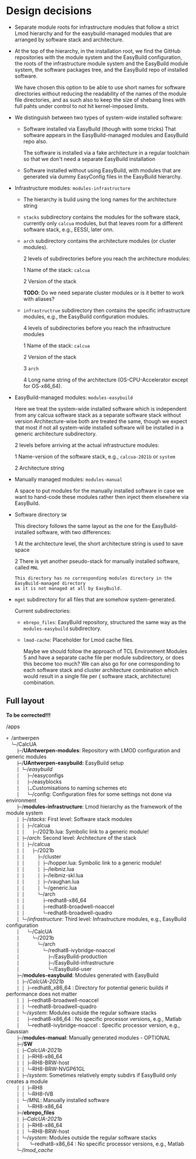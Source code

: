 # Design decisions

-   Separate module roots for infrastructure modules that follow a strict
    Lmod hierarchy and for the easybuild-managed modules that are arranged 
    by software stack and architecture.

-   At the top of the hierarchy, in the installation root, we find the GitHub
    repositories with the module system and the EasyBuild configuration, the roots
    of the infrastructure module system and the EasyBuild module system, the software
    packages tree, and the EasyBuild repo of installed software.

    We have chosen this option to be able to use short names for software directories
    without reducing the readability of the names of the module file directories, and 
    as such also to keep the size of shebang lines with full pahts under control to not
    hit kernel-imposed limits.

-   We distinguish between two types of system-wide installed software:

    -   Software installed via EasyBuild (though with some tricks)  That software appears
        in the EasyBuild-managed modules and EasyBuild repo also.

        The software is installed via a fake architecture in a regular toolchain so that we
        don't need a separate EasyBuild installation  

    -   Software installed without using EasyBuild, with modules that are generated 
        via dummy EasyConfig files in the EasyBuild hierarchy.

-   Infrastructure modules: `modules-infrastructure`

    -  The hierarchy is build using the long names for the architecture string

    -   `stacks` subdirectory contains the modules for the software stack, currently only
        `calcua` modules, but that leaves room for a different software stack, e.g., EESSI, 
        later onn.

    -   `arch` subdirectory contains the architecture modules (or cluster modules).

        2 levels of subdirectories before you reach the architecture modules:

        1   Name of the stack: `calcua`
  
        2   Version of the stack
       
        **TODO**: Do we need separate cluster modules or is it better to work with aliases?

    -   `infrastructrue` subdirectory then contains the specific infrastructure modules, e.g.,
        the EasyBuild configuration modules.

        4 levels of subdirectories before you reach the infrastructure modules

        1   Name of the stack: `calcua`

        2   Version of the stack

        3   `arch`

        4   Long name string of the architecture (OS-CPU-Accelerator except for OS-x86_64).

-   EasyBuild-managed modules: `modules-easybuild`

    Here we treat the system-wide installed software which is independent from any calcua software
    stack as a separate software stack without version  Architecture-wise both are treated the same,
    though we expect that most if not all system-wide installed software will be installed in a
    generic architecture subdirectory.

    2 levels before arriving at the actual infrastructure modules:

    1   Name-version of the software stack, e.g., `calcua-2021b` or `system`

    2   Architecture string

-   Manually managed modules: `modules-manual`

    A space to put modules for the manually installed software in case we want to hand-code 
    these modules rather then inject them elsewhere via EasyBuild.

-   Software directory `SW`

    This directory follows the same layout as the one for the EasyBuild-installed software,
    with two differences:

    1   At the architecture level, the short architecture string is used to save space

    2   There is yet another pseudo-stack for manually installed software, called `MNL`  

        This directory has no corresponding modules directory in the EasyBuild-managed directory
        as it is not managed at all by EasyBuild.

-   `mgmt` subdirectory for all files that are somehow system-generated.

    Current subdirectories:

    -   `ebrepo_files`: EasyBuild repository, structured the same way as the `modules-easybuild`
        subdirectory.

    -   `lmod-cache`: Placeholder for Lmod cache files.

        Maybe we should follow the approach of TCL Environment Modules 5 and have a separate cache
        file per module subdirectory, or does this become too much? We can also go for one corresponding to each software stack and cluster architecture combination which would
        result in a single file per ( software stack, architecture) combination.


## Full layout

**To be corrected!!!**

/apps

`+ `/antwerpen  
`  └─`/CalcUA  
`    ├─`/**UAntwerpen-modules**: Repository with LMOD configuration and generic modules  
`    ├─`/**UAntwerpen-easybuild:** EasyBuild setup  
`    │ └─`/*easybuild*  
`    │   ├─`/easyconfigs  
`    │   ├─`/easyblocks  
`    │   |…`Customisations to naming schemes etc   
`    │   └─`/config: Configuration files for some settings not done via environment  
`    ├─`/**modules-infrastructure**: Lmod hierarchy as the framework of the module system  
`    │ ├─`/*stacks*: First level: Software stack modules  
`    │ │ ├─`/calcua  
`    │ │   ├─`/2021b.lua: Symbolic link to a generic module!  
`    │ ├─`/*arch*: Second level: Architecture of the stack  
`    │ │ ├─`/calcua  
`    │ │   ├─`/2021b  
`    │ │     ├─`/cluster  
`    │ │     │ ├─`/hopper.lua: Symbolic link to a generic module!  
`    │ │     │ ├─`/leibniz.lua  
`    │ │     │ ├─`/leibniz-skl.lua  
`    │ │     │ ├─`/vaughan.lua  
`    │ │     │ └─`/generic.lua  
`    │ │     └─`/arch  
`    │ │       ├─`redhat8-x86_64  
`    │ │       ├─`redhat8-broadwell-noaccel  
`    │ │       └─`redhat8-broadwell-quadro  
`    │ └─`/*infrastructure*: Third level: Infrastructure modules, e.g., EasyBuild configuration  
`    │   └─`/CalcUA  
`    │     └─`/2021b  
`    │       └─`/arch  
`    │         └─`/redhat8-ivybridge-noaccel  
`    │           ├─`/EasyBuild-production  
`    │           ├─`/EasyBuild-infrastructure  
`    │           └─`/EasyBuild-user  
`    ├─`/**modules-easybuild**: Modules generated with EasyBuild  
`    │ ├─`/*CalcUA-2021b*  
`    │ │ ├─`redhat8_x86_64 : Directory for potential generic builds if performance does not matter  
`    │ │ ├─`redhat8-broadwell-noaccel  
`    │ │ └─`redhat8-broadwell-quadro  
`    │ └─`/*system*: Modules outside the regular software stacks  
`    │   ├─`redhat8-x86_64 : No specific processor versions, e.g., Matlab  
`    │   └─`redhat8-ivybridge-noaccel : Specific processor version, e.g., Gaussian  
`    ├─`/**modules-manual**: Manually generated modules - OPTIONAL  
`    ├─`/**SW**  
`    │ ├─`*CalcUA-2021b*  
`    │ │ ├─`RH8-x86_64  
`    │ │ ├─`RH8-BRW-host  
`    │ │ └─`RH8-BRW-NVGP61GL  
`    │ ├─`/*system*: Sometimes relatively empty subdirs if EasyBuild only creates a module   
`    │ │ ├─`RH8  
`    │ │ └─`RH8-IVB  
`    │ └─`/*MNL*: Manually installed software    
`    │   └─`RH8-x86_64  
`    ├─`/**ebrepo_files**  
`    │ ├─`*CalcUA-2021b*  
`    │ │ ├─`RH8-x86_64  
`    │ │ └─`RH8-BRW-host  
`    │ └─`/*system*: Modules outside the regular software stacks  
`    │    └─`redhat8-x86_64 : No specific processor versions, e.g., Matlab  
`    └─`/*lmod_cache*  
